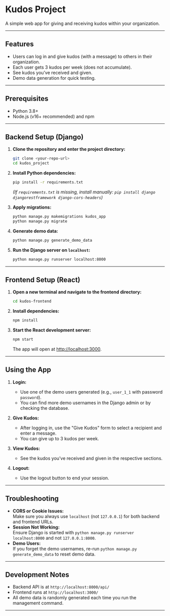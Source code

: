 # Kudos Project

A simple web app for giving and receiving kudos within your organization.

---

## Features

- Users can log in and give kudos (with a message) to others in their organization.
- Each user gets 3 kudos per week (does not accumulate).
- See kudos you’ve received and given.
- Demo data generation for quick testing.

---

## Prerequisites

- Python 3.8+
- Node.js (v16+ recommended) and npm

---

## Backend Setup (Django)

1. **Clone the repository and enter the project directory:**
    ```sh
    git clone <your-repo-url>
    cd kudos_project
    ```

2. **Install Python dependencies:**
    ```sh
    pip install -r requirements.txt
    ```
    *(If `requirements.txt` is missing, install manually: `pip install django djangorestframework django-cors-headers`)*

3. **Apply migrations:**
    ```sh
    python manage.py makemigrations kudos_app
    python manage.py migrate
    ```

4. **Generate demo data:**
    ```sh
    python manage.py generate_demo_data
    ```

5. **Run the Django server on `localhost`:**
    ```sh
    python manage.py runserver localhost:8000
    ```

---

## Frontend Setup (React)

1. **Open a new terminal and navigate to the frontend directory:**
    ```sh
    cd kudos-frontend
    ```

2. **Install dependencies:**
    ```sh
    npm install
    ```

3. **Start the React development server:**
    ```sh
    npm start
    ```
    The app will open at [http://localhost:3000](http://localhost:3000).

---

## Using the App

1. **Login:**
    - Use one of the demo users generated (e.g., `user_1_1` with password `password`).
    - You can find more demo usernames in the Django admin or by checking the database.

2. **Give Kudos:**
    - After logging in, use the "Give Kudos" form to select a recipient and enter a message.
    - You can give up to 3 kudos per week.

3. **View Kudos:**
    - See the kudos you’ve received and given in the respective sections.

4. **Logout:**
    - Use the logout button to end your session.

---

## Troubleshooting

- **CORS or Cookie Issues:**  
  Make sure you always use `localhost` (not `127.0.0.1`) for both backend and frontend URLs.
- **Session Not Working:**  
  Ensure Django is started with `python manage.py runserver localhost:8000` and not `127.0.0.1:8000`.
- **Demo Users:**  
  If you forget the demo usernames, re-run `python manage.py generate_demo_data` to reset demo data.

---

## Development Notes

- Backend API is at `http://localhost:8000/api/`
- Frontend runs at `http://localhost:3000/`
- All demo data is randomly generated each time you run the management command.

---

##